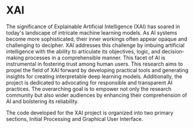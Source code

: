 # XAI
The significance of Explainable Artificial Intelligence (XAI) has soared in today's landscape of intricate machine learning models. As AI systems become more sophisticated, their inner workings often appear opaque and challenging to decipher.
XAI addresses this challenge by imbuing artificial intelligence with the ability to articulate its objectives, logic, and decision-making processes in a comprehensible manner. This facet of AI is instrumental in fostering trust among human users. 
This research aims to propel the field of XAI forward by developing practical tools and generating insights for creating interpretable deep learning models. Additionally, the project is dedicated to advocating for responsible and transparent AI practices. The overarching goal is to empower not only the research community but also wider audiences by enhancing their comprehension of AI and bolstering its reliability.

The code developed for the XAI project is organized into two primary sections, Initial Processing and Graphical User Interface.
